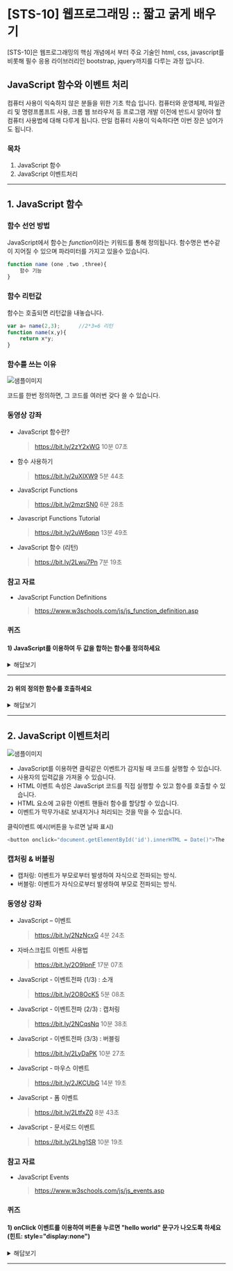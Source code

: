 # [STS-10] 웹프로그래밍 :: 짧고 굵게 배우기

[STS-10]은 웹프로그래밍의 핵심 개념에서 부터 주요 기술인 html, css, javascript를 비롯해 필수 응용 라이브러리인 bootstrap, jquery까지를 다루는 과정 입니다.

 ## JavaScript 함수와 이벤트 처리
컴퓨터 사용이 익숙하지 않은 분들을 위한 기초 학습 입니다. 컴퓨터와 운영체제, 파일관리 및 명령프롬프트 사용, 크롬 웹 브라우저 등 
프로그램 개발 이전에 반드시 알아야 할 컴퓨터 사용법에 대해 다루게 됩니다. 만일 컴퓨터 사용이 익숙하다면 이번 장은 넘어가도 됩니다.

### 목차
1. JavaScript 함수
2. JavaScript 이벤트처리

---
## 1. JavaScript 함수

### 함수 선언 방법

JavaScript에서 함수는 *function*이라는 키워드를 통해 정의됩니다. 함수명은 변수같이 지어질 수 있으며 파라미터를 가지고 있을수 있습니다.
```javascript
function name (one ,two ,three){
    함수 기능
}
```
### 함수 리턴값

함수는 호출되면 리턴값을 내놓습니다.
```javascript
var a= name(2,3);      //2*3=6 리턴
function name(x,y){
    return x*y;
}
```

### 함수를 쓰는 이유
![샘플이미지](https://imgur.com/TgWo9lG.jpg")

코드를 한번 정의하면, 그 코드를 여러번 갖다 쓸 수 있습니다.

### 동영상 강좌
- JavaScript 함수란?
    >https://bit.ly/2zY2xWG 
10분 07초
- 함수 사용하기
    >https://bit.ly/2uXlXW9 
5분 44초
- JavaScript Functions
    >https://bit.ly/2mzrSN0 
6분 28초
- Javascript Functions Tutorial
    >https://bit.ly/2uW6qpn 
13분 49초
- JavaScript 함수 (리턴)
    >https://bit.ly/2Lwu7Pn 
7분 19초


### 참고 자료
- JavaScript Function Definitions
    >  https://www.w3schools.com/js/js_function_definition.asp
    
### 퀴즈

#### 1) JavaScript를 이용하여 두 값을 합하는 함수를 정의하세요
<details>
<summary>해답보기</summary>
<p></p>
<div markdown="1">

```javascript
function add(a,b){
    return a+b;
}
```
</div>
</details>

---
#### 2) 위의 정의한 함수를 호출하세요
<details>
<summary>해답보기</summary>
<p></p>
<div markdown="1">

```javascript
var x=add(4,3);
```
</div>
</details>

---

## 2. JavaScript 이벤트처리

![샘플이미지](https://imgur.com/YGSKBHH.jpg")

- JavaScript를 이용하면 클릭같은 이벤트가 감지될 때 코드를 실행할 수 있습니다.
- 사용자의 입력값을 가져올 수 있습니다.
- HTML 이벤트 속성은 JavaScript 코드를 직접 실행할 수 있고 함수를 호출할 수 있습니다.
- HTML 요소에 고유한 이벤트 핸들러 함수를 할당할 수 있습니다.
- 이벤트가 막무가내로 보내지거나 처리되는 것을 막을 수 있습니다.

클릭이벤트 예시(버튼을 누르면 날짜 표시)
```javascript
<button onclick="document.getElementById('id').innerHTML = Date()">The time is?</button>
```

### 캡처링 & 버블링
- 캡처링: 이벤트가 부모로부터 발생하여 자식으로 전파되는 방식.
- 버블링: 이벤트가 자식으로부터 발생하여 부모로 전파되는 방식.
### 동영상 강좌
- JavaScript – 이벤트
    >https://bit.ly/2NzNcxG 
4분 24초
- 자바스크립트 이벤트 사용법
    >https://bit.ly/2O9IpnF 
17분 07초
- JavaScript - 이벤트전파 (1/3) : 소개
    >https://bit.ly/2O8OcK5 
5분 08초
- JavaScript - 이벤트전파 (2/3) : 캡처링
    >https://bit.ly/2NCqsNq 
10분 38초
- JavaScript - 이벤트전파 (3/3) : 버블링
    >https://bit.ly/2LyDaPK 
10분 27초
- JavaScript - 마우스 이벤트
    >https://bit.ly/2JKCUbG 
14분 19초
- JavaScript - 폼 이벤트
    >https://bit.ly/2LtfxZ0 
8분 43초
- JavaScript - 문서로드 이벤트
    >https://bit.ly/2Lhg1SR 
10분 19초
    
### 참고 자료
- JavaScript Events
    >  https://www.w3schools.com/js/js_events.asp

### 퀴즈

#### 1) onClick 이벤트를 이용하여 버튼을 누르면 "hello world" 문구가 나오도록 하세요(힌트: style="display:none")
<details>
<summary>해답보기</summary>
<p></p>
<div markdown="1">

```javascript
<!DOCTYPE html>
<html>
<body>

<p></p>

<p id="id" style="display:none">Hello World!</p>

<button type="button" onclick="document.getElementById('id').style.display='block'">Click Me!</button>

</body>
</html> 

```
</div>
</details>

---
